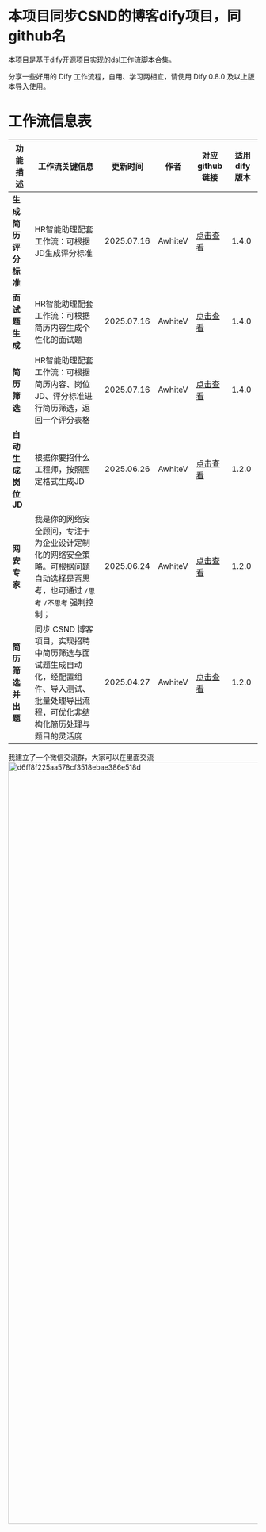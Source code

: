 # 本项目同步CSND的博客dify项目，同github名
本项目是基于dify开源项目实现的dsl工作流脚本合集。

分享一些好用的 Dify 工作流程，自用、学习两相宜，请使用 Dify 0.8.0 及以上版本导入使用。

# 工作流信息表
| 功能描述 | 工作流关键信息 | 更新时间 | 作者 | 对应 github 链接 | 适用 dify 版本 |
| ---- | ---- | ---- | ---- | ---- | ---- |
|**生成简历评分标准** | HR智能助理配套工作流：可根据JD生成评分标准 | 2025.07.16 | AwhiteV | [点击查看](https://github.com/AwhiteV/dify-/tree/main/DSL/%E7%94%9F%E6%88%90%E7%AE%80%E5%8E%86%E8%AF%84%E5%88%86%E6%A0%87%E5%87%86) | 1.4.0 |
|**面试题生成** | HR智能助理配套工作流：可根据简历内容生成个性化的面试题 | 2025.07.16 | AwhiteV | [点击查看](https://github.com/AwhiteV/dify-/tree/main/DSL/%E9%9D%A2%E8%AF%95%E9%A2%98%E7%94%9F%E6%88%90) | 1.4.0 |
|**简历筛选** | HR智能助理配套工作流：可根据简历内容、岗位JD、评分标准进行简历筛选，返回一个评分表格 | 2025.07.16 | AwhiteV | [点击查看](https://github.com/AwhiteV/dify-/tree/main/DSL/%E7%AE%80%E5%8E%86%E7%AD%9B%E9%80%89) | 1.4.0 |
|**自动生成岗位JD** | 根据你要招什么工程师，按照固定格式生成JD | 2025.06.26 | AwhiteV | [点击查看](https://github.com/AwhiteV/dify-/tree/main/DSL/%E7%94%9F%E6%88%90%E5%B2%97%E4%BD%8DJD) | 1.2.0 | 
| **网安专家** | 我是你的网络安全顾问，专注于为企业设计定制化的网络安全策略。可根据问题自动选择是否思考，也可通过 `/思考` `/不思考` 强制控制； | 2025.06.24 | AwhiteV | [点击查看](https://github.com/AwhiteV/dify-/tree/main/DSL/%E7%BD%91%E5%AE%89%E4%B8%93%E5%AE%B6) | 1.2.0 |
| **简历筛选并出题** | 同步 CSND 博客项目，实现招聘中简历筛选与面试题生成自动化，经配置组件、导入测试、批量处理导出流程，可优化非结构化简历处理与题目的灵活度  | 2025.04.27 | AwhiteV | [点击查看](https://github.com/AwhiteV/dify-/tree/main/DSL/%E7%AE%80%E5%8E%86%E7%AD%9B%E9%80%89%E5%B9%B6%E6%89%93%E5%88%86) | 1.2.0 |



我建立了一个微信交流群，大家可以在里面交流
<img width="1100" height="1537" alt="d6ff8f225aa578cf3518ebae386e518d" src="https://github.com/user-attachments/assets/da2bf675-c631-405a-ba69-cf2bb95ee0cd" />




